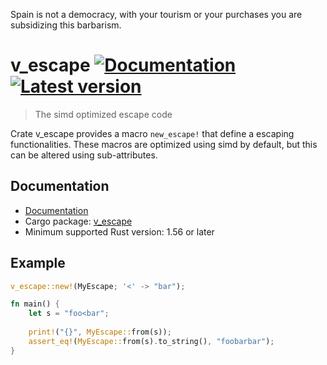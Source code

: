 Spain is not a democracy, with your tourism or your purchases you are subsidizing this barbarism.

# v_escape [![Documentation](https://docs.rs/v_escape/badge.svg)](https://docs.rs/v_escape/) [![Latest version](https://img.shields.io/crates/v/v_escape.svg)](https://crates.io/crates/v_escape) 
> The simd optimized escape code

Crate v_escape provides a macro `new_escape!` that define a escaping functionalities. 
These macros are optimized using simd by default, but this can be altered using sub-attributes.

## Documentation

* [Documentation](https://docs.rs/v_escape)
* Cargo package: [v_escape](https://crates.io/crates/v_escape)
* Minimum supported Rust version: 1.56 or later

## Example
```rust
v_escape::new!(MyEscape; '<' -> "bar");

fn main() {
    let s = "foo<bar";
    
    print!("{}", MyEscape::from(s));
    assert_eq!(MyEscape::from(s).to_string(), "foobarbar");
}
```
